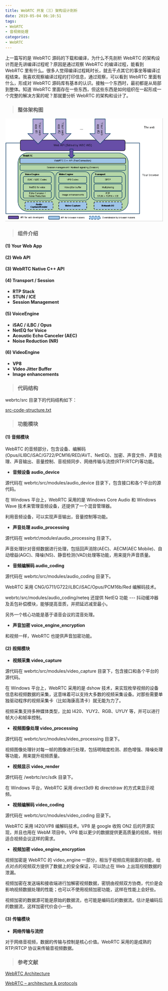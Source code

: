 ```yaml
---
title: WebRTC 开发（三）架构设计剖析
date: 2019-05-04 06:10:51
tags:
- WebRTC
- 音视频处理
categories:
- WebRTC
---
```


上一篇写的是 WebRTC 源码的下载和编译，为什么不先剖析 WebRTC 的架构设计而是先讲编译过程呢？原因是通过观察 WebRTC 的编译过程，能看到 WebRTC 里有什么。很多人觉得编译过程耗时长，就去干点其它的事坐等编译过程结束。我喜欢观察编译过程的打印信息，通过观察，可以看到 WebRTC 里面有什么，形成对 WebRTC 源码库有基本的认识。接触一个东西时，最初都是从局部到整体。知道 WebRTC 里面存在一些东西，但这些东西是如何组织在一起形成一个完整的解决方案的呢？那就要分析 WebRTC 的架构和设计了。

<!-- more -->

> ### 整体架构图

![WebRTC 整体架构图](https://raw.githubusercontent.com/depthlove/depthloveBlog/8c991266c4350b1b66dc277d7576903824013017/source/images/webrtc-development-3-analysis-of-architectural-design/webrtc-architecture.png)

> ### 组件介绍

#### (1) Your Web App

#### (2) Web API

#### (3) WebRTC Native C++ API

#### (4) Transport / Session

- **RTP Stack**
- **STUN / ICE**
- **Session Management**

#### (5) VoiceEngine

- **iSAC / iLBC / Opus**
- **NetEQ for Voice**
- **Acoustic Echo Canceler (AEC)**
- **Noise Reduction (NR)**

#### (6) VideoEngine

- **VP8**
- **Video Jitter Buffer**
- **Image enhancements**

> ### 代码结构

webrtc/src 目录下的代码结构如下：

[src-code-structure.txt]()

> ### 功能模块

#### (1) 音频模块

WebRTC 的音频部分，包含设备、编解码(Opus/iLIBC/iSAC/G722/PCM16/RED/AVT、NetEQ)、加密、声音文件、声音处理、声音输出、音量控制、音视频同步、网络传输与流控(RTP/RTCP)等功能。

- **音频设备 audio_device**

源代码在 webrtc/src/modules/audio_device 目录下，包含接口和各个平台的源代码。

在 Windows 平台上，WebRTC 采用的是 Windows Core Audio 和 Windows Wave 技术来管理音频设备，还提供了一个混音管理器。

利用音频设备，可以实现声音输出，音量控制等功能。

- **声音处理 audio_processing**

源代码在 webrtc\modules\audio_processing 目录下。

声音处理针对音频数据进行处理，包括回声消除(AEC)、AECM(AEC Mobile)、自动增益(AGC)、降噪(NS)、静音检测(VAD)处理等功能，用来提升声音质量。

- **音频编解码 audio_coding**

源代码在 webrtc/src/modules/audio_coding 目录下。

WebRTC 采用 CNG/G711/G722/iLBC/iSAC/Opus/PCM16b/Red 编解码技术。

webrtc/src/modules/audio_coding/neteq 还提供 NetEQ 功能 --- 抖动缓冲器及丢包补偿模块，能够提高音质，并把延迟减至最小。

另外一个核心功能是基于语音会议的混音处理。

- **声音加密 voice_engine_encryption**

和视频一样，WebRTC 也提供声音加密功能。


#### (2) 视频模块

- **视频采集 video_capture**

源代码在 webrtc/src/modules/video_capture 目录下，包含接口和各个平台的源代码。

在 Windows 平台上，WebRTC 采用的是 dshow 技术，来实现枚举视频的设备信息和视频数据的采集，这意味着可以支持大多数的视频采集设备。对那些需要单独驱动程序的视频采集卡（比如海康高清卡）就无能为力了。

视频采集支持多种媒体类型，比如 I420、YUY2、RGB、UYUY 等，并可以进行帧大小和帧率控制。

- **视频图像处理 video_processing**

源代码在 webrtc/src/modules/video_processing 目录下。

视频图像处理针对每一帧的图像进行处理，包括明暗度检测、颜色增强、降噪处理等功能，用来提升视频质量。

- **视频显示 video_render**

源代码在 /webrtc/src/sdk 目录下。

在 Windows 平台，WebRTC 采用 direct3d9 和 directdraw 的方式来显示视频。

- **视频编解码 video_coding**

源代码在 webrtc/src/modules/video_coding 目录下。

WebRTC 采用 I420/VP8 编解码技术。VP8 是 google 收购 ON2 后的开源实现，并且也用在 WebM 项目中。VP8 能以更少的数据提供更高质量的视频，特别适合视频会议这样的需求。

- **视频加密 video_engine_encryption**

视频加密是 WebRTC 的 video_engine 一部分，相当于视频应用层面的功能，给点对点的视频双方提供了数据上的安全保证，可以防止在 Web 上出现视频数据的泄漏。

视频加密在发送端和接收端进行加解密视频数据，密钥由视频双方协商，代价是会影响视频数据处理的性能；也可以不使用视频加密功能，这样在性能上会好些。

视频加密的数据源可能是原始的数据流，也可能是编码后的数据流。估计是编码后的数据流，这样加密代价会小一些。


#### (3) 传输模块

- **网络传输与流控**

对于网络音视频，数据的传输与控制是核心价值。WebRTC 采用的是成熟的 RTP/RTCP 协议来传输音视频数据。


> ### 参考文献

[WebRTC Architecture](https://webrtc.org/architecture/)

[WebRTC – architecture & protocols](https://princiya777.wordpress.com/2017/08/19/webrtc-architecture-protocols/)